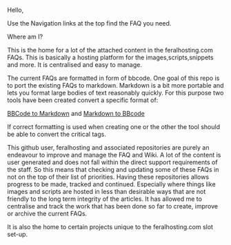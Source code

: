
Hello,

Use the Navigation links at the top find the FAQ you need.

Where am I?

This is the home for a lot of the attached content in the feralhosting.com FAQs. This is basically a hosting platform for the images,scripts,snippets and more. It is centralised and easy to manage.

The current FAQs are formatted in form of bbcode. One goal of this repo is to port the existing FAQs to markdown. Markdown is a bit more portable and lets you format large bodies of text reasonably quickly. For this purpose two tools have been created convert a specific format of: 

[BBCode to Markdown](http://feralhosting.github.io/convert/b2m/index.html) and [Markdown to BBcode](http://feralhosting.github.io/convert/m2b/index.html)

If correct formatting is used when creating one or the other the tool should be able to convert the critical tags.

This github user, feralhosting and associated repositories are purely an endeavour to improve and manage the FAQ and Wiki. A lot of the content is user generated and does not fall within the direct support requirements of the staff. So this means that checking and updating some of these FAQs in not on the top of their list of priorities. Having these repositories allows progress to be made, tracked and continued. Especially where things like images and scripts are hosted in less than desirable ways that are not friendly to the long term integrity of the articles. It has allowed me to centralise and track the work that has been done so far to create, improve or archive the current FAQs.

It is also the home to certain projects unique to the feralhosting.com slot set-up.